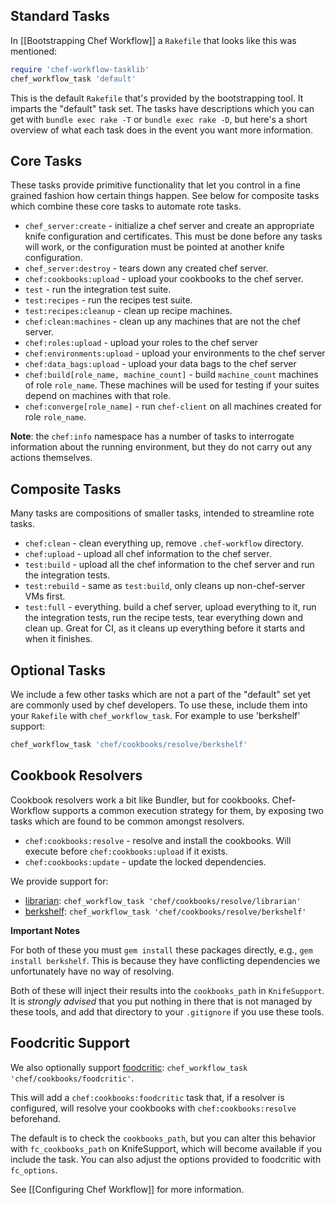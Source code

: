 Standard Tasks
--------------

In [[Bootstrapping Chef Workflow]] a `Rakefile` that looks like this was mentioned:

```ruby
require 'chef-workflow-tasklib'
chef_workflow_task 'default'
```

This is the default `Rakefile` that's provided by the bootstrapping tool. It imparts the
"default" task set. The tasks have descriptions which you can get with `bundle
exec rake -T` or `bundle exec rake -D`, but here's a short overview of what
each task does in the event you want more information.

Core Tasks
----------

These tasks provide primitive functionality that let you control in a fine
grained fashion how certain things happen. See below for composite tasks which
combine these core tasks to automate rote tasks.

* `chef_server:create` - initialize a chef server and create an appropriate knife
  configuration and certificates. This must be done before any tasks will work,
  or the configuration must be pointed at another knife configuration.
* `chef_server:destroy` - tears down any created chef server.
* `chef:cookbooks:upload` - upload your cookbooks to the chef server.
* `test` - run the integration test suite.
* `test:recipes` - run the recipes test suite.
* `test:recipes:cleanup` - clean up recipe machines.
* `chef:clean:machines` - clean up any machines that are not the chef server.
* `chef:roles:upload` - upload your roles to the chef server
* `chef:environments:upload` - upload your environments to the chef server
* `chef:data_bags:upload` - upload your data bags to the chef server
* `chef:build[role_name, machine_count]` - build `machine_count` machines of
  role `role_name`. These machines will be used for testing if your suites
  depend on machines with that role.
* `chef:converge[role_name]` - run `chef-client` on all machines created for
  role `role_name`.

**Note**: the `chef:info` namespace has a number of tasks to interrogate
information about the running environment, but they do not carry out any
actions themselves.

Composite Tasks
---------------

Many tasks are compositions of smaller tasks, intended to streamline rote tasks.

* `chef:clean` - clean everything up, remove `.chef-workflow` directory. 
* `chef:upload` - upload all chef information to the chef server.
* `test:build` - upload all the chef information to the chef server and run the
  integration tests.
* `test:rebuild` - same as `test:build`, only cleans up non-chef-server VMs first.
* `test:full` - everything. build a chef server, upload everything to it, run
  the integration tests, run the recipe tests, tear everything down and clean
  up. Great for CI, as it cleans up everything before it starts and when it
  finishes.

Optional Tasks
--------------

We include a few other tasks which are not a part of the "default" set yet are
commonly used by chef developers. To use these, include them into your
`Rakefile` with `chef_workflow_task`. For example to use 'berkshelf' support:

```ruby
chef_workflow_task 'chef/cookbooks/resolve/berkshelf'
```

Cookbook Resolvers
------------------

Cookbook resolvers work a bit like Bundler, but for cookbooks. Chef-Workflow
supports a common execution strategy for them, by exposing two tasks which are
found to be common amongst resolvers.

* `chef:cookbooks:resolve` - resolve and install the cookbooks. Will execute before
  `chef:cookbooks:upload` if it exists.
* `chef:cookbooks:update` - update the locked dependencies.

We provide support for:

* [librarian](https://github.com/applicationsonline/librarian):
  `chef_workflow_task 'chef/cookbooks/resolve/librarian'`
* [berkshelf](https://github.com/RiotGames/berkshelf): `chef_workflow_task
  'chef/cookbooks/resolve/berkshelf'`

**Important Notes**

For both of these you must `gem install` these packages directly, e.g., `gem
install berkshelf`. This is because they have conflicting dependencies we
unfortunately have no way of resolving.

Both of these will inject their results into the `cookbooks_path` in
`KnifeSupport`. It is *strongly advised* that you put nothing in there that is
not managed by these tools, and add that directory to your `.gitignore` if you
use these tools.

Foodcritic Support
------------------

We also optionally support [foodcritic](https://github.com/acrmp/foodcritic):
`chef_workflow_task 'chef/cookbooks/foodcritic'`.

This will add a `chef:cookbooks:foodcritic` task that, if a resolver is configured,
will resolve your cookbooks with `chef:cookbooks:resolve` beforehand.

The default is to check the `cookbooks_path`, but you can alter this behavior
with `fc_cookbooks_path` on KnifeSupport, which will become available if you
include the task. You can also adjust the options provided to foodcritic with
`fc_options`.

See [[Configuring Chef Workflow]] for more information.
